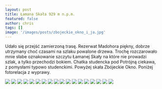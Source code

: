 ```yaml
---
layout: post
title: Łamana Skała 929 m n.p.m.
featured: false
author: chris
tags: []
image: '/images/posts/zbojeckie_okno_i_ja.jpg'
---
```


<p class='c-content__cc-content'>
Udało się przejść zamierzoną trasę. Rezerwat Madohora piękny, dobrze utrzymany choć czasami na szlaku powalone drzewa. Trochę rozczarowało mnie słabe oznakowanie szczytu Łamanej Skały na które nie prowadzi szlak, a tylko przechodzi bokiem.
Chatka studencka pod Potrójną ciekawa, z pomysłami typowo studenckimi. Powyżej skała Zbójeckie Okno. Poniżej fotorelacja z wyprawy.
</p>


<img src="http://blog.krzysztofplonka.pl/images/posts/DSC_0134.JPG" class="c-content__cc-content__image" />
<img src="http://blog.krzysztofplonka.pl/images/posts/DSC_0136.JPG" class="c-content__cc-content__image" />
<img src="http://blog.krzysztofplonka.pl/images/posts/DSC_0137.JPG" class="c-content__cc-content__image" />
<img src="http://blog.krzysztofplonka.pl/images/posts/DSC_0138.JPG" class="c-content__cc-content__image" />
<img src="http://blog.krzysztofplonka.pl/images/posts/DSC_0139.JPG" class="c-content__cc-content__image" />
<img src="http://blog.krzysztofplonka.pl/images/posts/DSC_0140.JPG" class="c-content__cc-content__image" />
<img src="http://blog.krzysztofplonka.pl/images/posts/DSC_0141.JPG" class="c-content__cc-content__image" />
<img src="http://blog.krzysztofplonka.pl/images/posts/DSC_0143.JPG" class="c-content__cc-content__image" />
<img src="http://blog.krzysztofplonka.pl/images/posts/DSC_0145.JPG" class="c-content__cc-content__image" />
<img src="http://blog.krzysztofplonka.pl/images/posts/DSC_0146.JPG" class="c-content__cc-content__image" />
<img src="http://blog.krzysztofplonka.pl/images/posts/DSC_0148.JPG" class="c-content__cc-content__image" />
<img src="http://blog.krzysztofplonka.pl/images/posts/DSC_0150.JPG" class="c-content__cc-content__image" />
<img src="http://blog.krzysztofplonka.pl/images/posts/DSC_0151.JPG" class="c-content__cc-content__image" />
<img src="http://blog.krzysztofplonka.pl/images/posts/DSC_0152.JPG" class="c-content__cc-content__image" />
<img src="http://blog.krzysztofplonka.pl/images/posts/DSC_0157.JPG" class="c-content__cc-content__image" />
<img src="http://blog.krzysztofplonka.pl/images/posts/DSC_0165.JPG" class="c-content__cc-content__image" />
<img src="http://blog.krzysztofplonka.pl/images/posts/DSC_0166.JPG" class="c-content__cc-content__image" />
<img src="http://blog.krzysztofplonka.pl/images/posts/DSC_0167.JPG" class="c-content__cc-content__image" />
